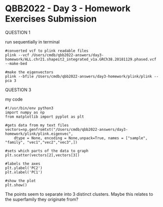# QBB2022 - Day 3 - Homework Exercises Submission

QUESTION 1

run sequentially in terminal
```
#converted vcf to plink readable files
plink --vcf /Users/cmdb/qbb2022-answers/day3-homework/ALL.chr21.shapeit2_integrated_v1a.GRCh38.20181129.phased.vcf --make-bed

#make the eigenvectors
plink --bfile /Users/cmdb/qbb2022-answers/day3-homework/plink/plink --pca 3

```


QUESTION 3

my code
```
#!/usr/bin/env python3
import numpy as np
from matplotlib import pyplot as plt

#gets data from my text files
vectors=np.genfromtxt("/Users/cmdb/qbb2022-answers/day3-homework/plink/plink.eigenvec",
	dtype = None, encoding = None,unpack=True, names = ["sample", "family", "vec1","vec2","vec3",])

#sets which parts of the data to graph
plt.scatter(vectors[2],vectors[3])

#labels the axes
plt.ylabel('PC2')
plt.xlabel('PC1')

#show the plot
plt.show()
```

The points seem to separate into 3 distinct clusters. Maybe this relates to the superfamily they originate from? 